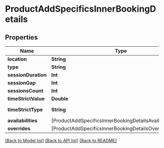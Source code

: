 # ProductAddSpecificsInnerBookingDetails

## Properties
Name | Type | Description | Notes
------------ | ------------- | ------------- | -------------
**location** | **String** |  | 
**type** | **String** |  | 
**sessionDuration** | **Int** |  | [optional] 
**sessionGap** | **Int** |  | [optional] 
**sessionsCount** | **Int** |  | 
**timeStrictValue** | **Double** |  | 
**timeStrictType** | **String** |  | [default to .days]
**availabilities** | [ProductAddSpecificsInnerBookingDetailsAvailabilitiesInner] |  | 
**overrides** | [ProductAddSpecificsInnerBookingDetailsOverridesInner] |  | [optional] 

[[Back to Model list]](../README.md#documentation-for-models) [[Back to API list]](../README.md#documentation-for-api-endpoints) [[Back to README]](../README.md)


